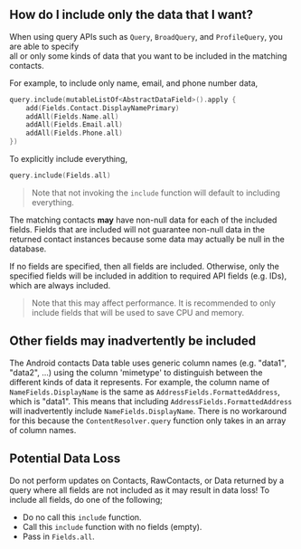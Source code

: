 ## How do I include only the data that I want?

When using query APIs such as `Query`, `BroadQuery`, and `ProfileQuery`, you are able to specify  
all or only some kinds of data that you want to be included in the matching contacts.

For example, to include only name, email, and phone number data,

```kotlin
query.include(mutableListOf<AbstractDataField>().apply {
    add(Fields.Contact.DisplayNamePrimary)
    addAll(Fields.Name.all)
    addAll(Fields.Email.all)
    addAll(Fields.Phone.all)
})
```

To explicitly include everything,

```kotlin
query.include(Fields.all)
```

> Note that not invoking the `include` function will default to including everything.

The matching contacts **may** have non-null data for each of the included fields. Fields that are
included will not guarantee non-null data in the returned contact instances because some data may
actually be null in the database.

If no fields are specified, then all fields are included. Otherwise, only the specified fields will
be included in addition to required API fields (e.g. IDs), which are always included.

> Note that this may affect performance. It is recommended to only include fields that will be used
> to save CPU and memory.

## Other fields may inadvertently be included

The Android contacts Data table uses generic column names (e.g. "data1", "data2", ...) using the
column 'mimetype' to distinguish between the different kinds of data it represents. For
example, the column name of `NameFields.DisplayName` is the same as
`AddressFields.FormattedAddress`, which is "data1". This means that including
`AddressFields.FormattedAddress` will inadvertently include `NameFields.DisplayName`. There is no
workaround for this because the `ContentResolver.query` function only takes in an array of column
names.

## Potential Data Loss

Do not perform updates on Contacts, RawContacts, or Data returned by a query where all fields are
not included as it may result in data loss! To include all fields, do one of the following;

- Do no call this `include` function.
- Call this `include` function with no fields (empty).
- Pass in `Fields.all`.